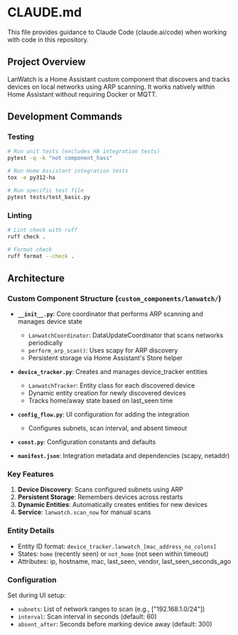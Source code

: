 # CLAUDE.md

This file provides guidance to Claude Code (claude.ai/code) when working with code in this repository.

## Project Overview

LanWatch is a Home Assistant custom component that discovers and tracks devices on local networks using ARP scanning. It works natively within Home Assistant without requiring Docker or MQTT.

## Development Commands

### Testing
```bash
# Run unit tests (excludes HA integration tests)
pytest -q -k "not component_hass"

# Run Home Assistant integration tests  
tox -e py312-ha

# Run specific test file
pytest tests/test_basic.py
```

### Linting
```bash
# Lint check with ruff
ruff check .

# Format check
ruff format --check .
```

## Architecture

### Custom Component Structure (`custom_components/lanwatch/`)

- **`__init__.py`**: Core coordinator that performs ARP scanning and manages device state
  - `LanwatchCoordinator`: DataUpdateCoordinator that scans networks periodically
  - `perform_arp_scan()`: Uses scapy for ARP discovery
  - Persistent storage via Home Assistant's Store helper
  
- **`device_tracker.py`**: Creates and manages device_tracker entities
  - `LanwatchTracker`: Entity class for each discovered device
  - Dynamic entity creation for newly discovered devices
  - Tracks home/away state based on last_seen time

- **`config_flow.py`**: UI configuration for adding the integration
  - Configures subnets, scan interval, and absent timeout

- **`const.py`**: Configuration constants and defaults

- **`manifest.json`**: Integration metadata and dependencies (scapy, netaddr)

### Key Features

1. **Device Discovery**: Scans configured subnets using ARP
2. **Persistent Storage**: Remembers devices across restarts
3. **Dynamic Entities**: Automatically creates entities for new devices
4. **Service**: `lanwatch.scan_now` for manual scans

### Entity Details

- Entity ID format: `device_tracker.lanwatch_[mac_address_no_colons]`
- States: `home` (recently seen) or `not_home` (not seen within timeout)
- Attributes: ip, hostname, mac, last_seen, vendor, last_seen_seconds_ago

### Configuration

Set during UI setup:
- `subnets`: List of network ranges to scan (e.g., ["192.168.1.0/24"])
- `interval`: Scan interval in seconds (default: 60)
- `absent_after`: Seconds before marking device away (default: 300)